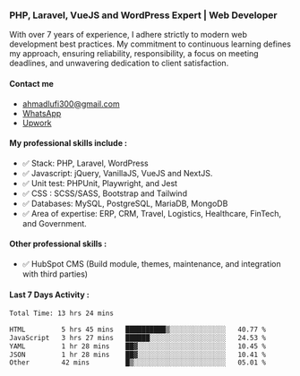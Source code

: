 ### PHP, Laravel, VueJS and WordPress Expert | Web Developer

With over 7 years of experience, I adhere strictly to modern web development best practices. My commitment to continuous learning defines my approach, ensuring reliability, responsibility, a focus on meeting deadlines, and unwavering dedication to client satisfaction.

#### Contact me 
- [ahmadlufi300@gmail.com](mailto:ahmadlufi300@gmail.com)
- [WhatsApp](https://wa.me/+6285732121703)
- [Upwork](https://www.upwork.com/freelancers/ahmadlufiau)

#### My professional skills include :
- ✅ Stack: PHP, Laravel, WordPress
- ✅ Javascript: jQuery, VanillaJS, VueJS and NextJS.
- ✅ Unit test: PHPUnit, Playwright, and Jest
- ✅ CSS : SCSS/SASS, Bootstrap and Tailwind
- ✅ Databases: MySQL, PostgreSQL, MariaDB, MongoDB
- ✅ Area of expertise: ERP, CRM, Travel, Logistics, Healthcare, FinTech, and Government.

#### Other professional skills :

- ✅ HubSpot CMS (Build module, themes, maintenance, and integration with third parties)

#### Last 7 Days Activity :
<!--START_SECTION:waka-->

```txt
Total Time: 13 hrs 24 mins

HTML         5 hrs 45 mins   ██████████▒░░░░░░░░░░░░░░   40.77 %
JavaScript   3 hrs 27 mins   ██████░░░░░░░░░░░░░░░░░░░   24.53 %
YAML         1 hr 28 mins    ██▓░░░░░░░░░░░░░░░░░░░░░░   10.45 %
JSON         1 hr 28 mins    ██▓░░░░░░░░░░░░░░░░░░░░░░   10.41 %
Other        42 mins         █▒░░░░░░░░░░░░░░░░░░░░░░░   05.01 %
```

<!--END_SECTION:waka-->

<!--
**ahmadlufiau/ahmadlufiau** is a ✨ _special_ ✨ repository because its `README.md` (this file) appears on your GitHub profile.

Here are some ideas to get you started:

- 🔭 I’m currently working on ...
- 🌱 I’m currently learning ...
- 👯 I’m looking to collaborate on ...
- 🤔 I’m looking for help with ...
- 💬 Ask me about ...
- 📫 How to reach me: ...
- 😄 Pronouns: ...
- ⚡ Fun fact: ...
-->
